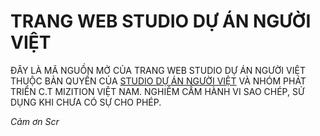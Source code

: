 # TRANG WEB STUDIO DỰ ÁN NGƯỜI VIỆT

ĐÂY LÀ MÃ NGUỒN MỞ CỦA TRANG WEB STUDIO DỰ ÁN NGƯỜI VIỆT THUỘC BẢN QUYỀN CỦA [STUDIO DỰ ÁN NGƯỜI VIỆT](https://scratch.mit.edu/studios/33509364/) VÀ NHÓM PHÁT TRIỂN C.T MIZITION VIỆT NAM. NGHIÊM CẤM HÀNH VI SAO CHÉP, SỬ DỤNG KHI CHƯA CÓ SỰ CHO PHÉP.

_Cảm ơn Scr_
